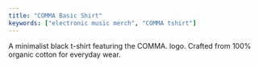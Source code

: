 ```yaml
---
title: "COMMA Basic Shirt"
keywords: ["electronic music merch", "COMMA tshirt"]
---
```

A minimalist black t-shirt featuring the COMMA. logo. Crafted from 100% organic cotton for everyday wear.
